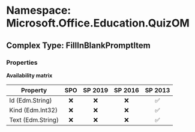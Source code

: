# Namespace: Microsoft.Office.Education.QuizOM

## Complex Type: FillInBlankPromptItem

### Properties

**Availability matrix**

Property | SPO | SP 2019 | SP 2016 | SP 2013
----------|:---:|:-------:|:-------:|:-------:
Id (Edm.String) | ❌ | ❌ | ❌ | ✅
Kind (Edm.Int32) | ❌ | ❌ | ❌ | ✅
Text (Edm.String) | ❌ | ❌ | ❌ | ✅